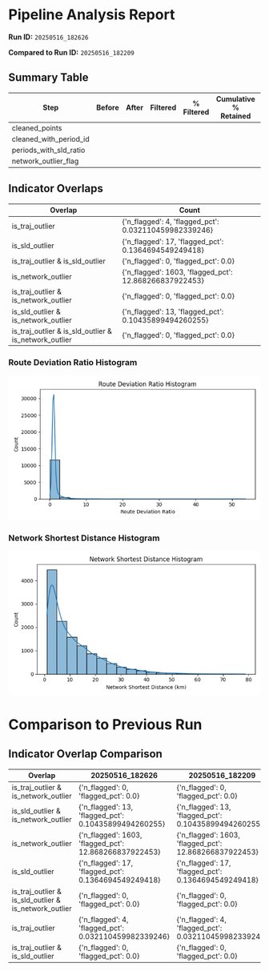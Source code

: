 # Pipeline Analysis Report

**Run ID:** `20250516_182626`

**Compared to Run ID:** `20250516_182209`

## Summary Table
| Step                   | Before   | After   | Filtered   | % Filtered   | Cumulative % Retained   | Reused   | Reused From                                                     |
|------------------------|----------|---------|------------|--------------|-------------------------|----------|-----------------------------------------------------------------|
| cleaned_points         |          |         |            |              |                         | Yes      | data/cleaned_points_in_beijing_20250516_175741.parquet          |
| cleaned_with_period_id |          |         |            |              |                         | Yes      | data/cleaned_with_period_id_in_beijing_20250516_175741.parquet  |
| periods_with_sld_ratio |          |         |            |              |                         | Yes      | data/periods_with_sld_ratio_20250516_175741.parquet             |
| network_outlier_flag   |          |         |            |              |                         | Yes      | data/periods_with_network_ratio_flagged_20250516_175741.parquet |

## Indicator Overlaps
| Overlap                                               | Count                                                  |
|-------------------------------------------------------|--------------------------------------------------------|
| is_traj_outlier                                       | {'n_flagged': 4, 'flagged_pct': 0.032110459982339246}  |
| is_sld_outlier                                        | {'n_flagged': 17, 'flagged_pct': 0.1364694549249418}   |
| is_traj_outlier & is_sld_outlier                      | {'n_flagged': 0, 'flagged_pct': 0.0}                   |
| is_network_outlier                                    | {'n_flagged': 1603, 'flagged_pct': 12.868266837922453} |
| is_traj_outlier & is_network_outlier                  | {'n_flagged': 0, 'flagged_pct': 0.0}                   |
| is_sld_outlier & is_network_outlier                   | {'n_flagged': 13, 'flagged_pct': 0.10435899494260255}  |
| is_traj_outlier & is_sld_outlier & is_network_outlier | {'n_flagged': 0, 'flagged_pct': 0.0}                   |

### Route Deviation Ratio Histogram

![](route_deviation_ratio_hist.png)

### Network Shortest Distance Histogram

![](network_shortest_distance_hist.png)

# Comparison to Previous Run

## Indicator Overlap Comparison
| Overlap                                               | 20250516_182626                                        | 20250516_182209                                        | Diff   |
|-------------------------------------------------------|--------------------------------------------------------|--------------------------------------------------------|--------|
| is_traj_outlier & is_network_outlier                  | {'n_flagged': 0, 'flagged_pct': 0.0}                   | {'n_flagged': 0, 'flagged_pct': 0.0}                   | N/A    |
| is_sld_outlier & is_network_outlier                   | {'n_flagged': 13, 'flagged_pct': 0.10435899494260255}  | {'n_flagged': 13, 'flagged_pct': 0.10435899494260255}  | N/A    |
| is_network_outlier                                    | {'n_flagged': 1603, 'flagged_pct': 12.868266837922453} | {'n_flagged': 1603, 'flagged_pct': 12.868266837922453} | N/A    |
| is_sld_outlier                                        | {'n_flagged': 17, 'flagged_pct': 0.1364694549249418}   | {'n_flagged': 17, 'flagged_pct': 0.1364694549249418}   | N/A    |
| is_traj_outlier & is_sld_outlier & is_network_outlier | {'n_flagged': 0, 'flagged_pct': 0.0}                   | {'n_flagged': 0, 'flagged_pct': 0.0}                   | N/A    |
| is_traj_outlier                                       | {'n_flagged': 4, 'flagged_pct': 0.032110459982339246}  | {'n_flagged': 4, 'flagged_pct': 0.032110459982339246}  | N/A    |
| is_traj_outlier & is_sld_outlier                      | {'n_flagged': 0, 'flagged_pct': 0.0}                   | {'n_flagged': 0, 'flagged_pct': 0.0}                   | N/A    |

